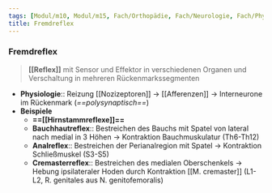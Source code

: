 ```yaml
---
tags: [Modul/m10, Modul/m15, Fach/Orthopädie, Fach/Neurologie, Fach/Physiologie, Art/Intervention]
title: Fremdreflex
---
```

### Fremdreflex
> **[[Reflex]]** mit Sensor und Effektor in verschiedenen Organen und Verschaltung in mehreren Rückenmarkssegmenten
- **Physiologie**:: Reizung [[Nozizeptoren]] → [[Afferenzen]] → Interneurone im Rückenmark (*==polysynaptisch==*)
- **Beispiele**
	- **==[[Hirnstammreflexe]]==**
	- **Bauchhautreflex**:: Bestreichen des Bauchs mit Spatel von lateral nach medial in 3 Höhen → Kontraktion Bauchmuskulatur (Th6-Th12)
	- **Analreflex**:: Bestreichen der Perianalregion mit Spatel → Kontraktion Schließmuskel (S3-S5)
	- **Cremasterreflex**:: Bestreichen des medialen Oberschenkels → Hebung ipsilateraler Hoden durch Kontraktion [[M. cremaster]] (L1-L2, R. genitales aus N. genitofemoralis)